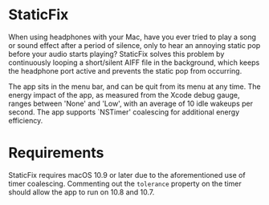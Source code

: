 # StaticFix

When using headphones with your Mac, have you ever tried to play a song or sound effect after a period of silence, only to hear an annoying static pop before your audio starts playing? StaticFix solves this problem by continuously looping a short/silent AIFF file in the background, which keeps the headphone port active and prevents the static pop from occurring.

The app sits in the menu bar, and can be quit from its menu at any time. The energy impact of the app, as measured from the Xcode debug gauge, ranges between 'None' and 'Low', with  an average of 10 idle wakeups per second. The app supports `NSTimer' coalescing for additional energy efficiency.

# Requirements

StaticFix requires macOS 10.9 or later due to the aforementioned use of timer coalescing. Commenting out the `tolerance` property on the timer should allow the app to run on 10.8 and 10.7.